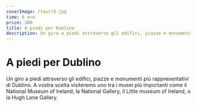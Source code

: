 ```yaml
---
coverImage: /tour/3.jpg
time: 6 ore
price: 300
title: A piedi per Dublino
description: Un giro a piedi attraverso gli edifici, piazze e monumenti più rappresentativi di Dublino. A vostra scelta visiteremo uno tra i musei più importanti come il National Museum of Ireland, la National Gallery, il Little museum of Ireland, o la Hugh Lane Gallery.
---
```


# A piedi per Dublino

Un giro a piedi attraverso gli edifici, piazze e monumenti più rappresentativi di Dublino. A vostra scelta visiteremo uno tra i musei più importanti come il National Museum of Ireland, la National Gallery, il Little museum of Ireland, o la Hugh Lane Gallery.

